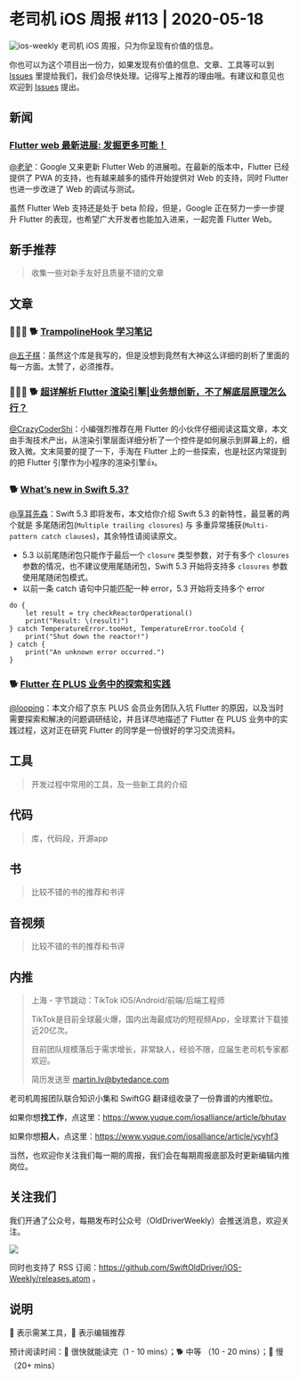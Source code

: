 # 老司机 iOS 周报 #113 | 2020-05-18

![ios-weekly](https://github.com/SwiftOldDriver/iOS-Weekly/blob/master/assets/ios-weekly.png?raw=true)
老司机 iOS 周报，只为你呈现有价值的信息。

你也可以为这个项目出一份力，如果发现有价值的信息、文章、工具等可以到 [Issues](https://github.com/SwiftOldDriver/iOS-Weekly/issues) 里提给我们，我们会尽快处理。记得写上推荐的理由哦。有建议和意见也欢迎到 [Issues](https://github.com/SwiftOldDriver/iOS-Weekly/issues) 提出。

## 新闻

### [Flutter web 最新进展: 发掘更多可能！](https://mp.weixin.qq.com/s/NGqF2OTvsV1A2KLiMXE2PQ)

[@老驴](https://www.weibo.com/6090610445)：Google 又来更新 Flutter Web 的进展啦。在最新的版本中，Flutter 已经提供了 PWA 的支持，也有越来越多的插件开始提供对 Web 的支持，同时 Flutter 也进一步改进了 Web 的调试与测试。

虽然 Flutter Web 支持还是处于 beta 阶段，但是，Google 正在努力一步一步提升 Flutter 的表现，也希望广大开发者也能加入进来，一起完善 Flutter Web。

## 新手推荐

> 收集一些对新手友好且质量不错的文章

## 文章

### 🌟🌟🌟 🐕 [TrampolineHook 学习笔记](https://blog.dianqk.org/2020/05/11/trampolinehook-study-notes/)
[@五子棋](https://github.com/satanwoo)：虽然这个库是我写的，但是没想到竟然有大神这么详细的剖析了里面的每一方面。太赞了，必须推荐。

### 🌟🌟🌟 🐕 [超详解析 Flutter 渲染引擎|业务想创新，不了解底层原理怎么行？](https://mp.weixin.qq.com/s/xxdgoEBIC3Bg4OCOZcm-aQ)

[@CrazyCoderShi](https://github.com/CrazyCoderShi)：小编强烈推荐在用 Flutter 的小伙伴仔细阅读这篇文章，本文由手淘技术产出，从渲染引擎层面详细分析了一个控件是如何展示到屏幕上的，细致入微。文末简要的提了一下，手淘在 Flutter 上的一些探索，也是社区内常提到的把 Flutter 引擎作为小程序的渲染引擎👍。


### 🐕 [What’s new in Swift 5.3?](https://www.hackingwithswift.com/articles/218/whats-new-in-swift-5-3)

[@享耳先森](https://github.com/iblacksun)：Swift 5.3 即将发布，本文给你介绍 Swift 5.3 的新特性，最显著的两个就是 多尾随闭包(`Multiple trailing closures`) 与 多重异常捕获(`Multi-pattern catch clauses`)，其余特性请阅读原文。

- 5.3 以前尾随闭包只能作于最后一个 `closure` 类型参数，对于有多个 `closures` 参数的情况，也不建议使用尾随闭包，Swift 5.3 开始将支持多 `closures` 参数使用尾随闭包模式。
- 以前一条 catch 语句中只能匹配一种 error，5.3 开始将支持多个 error
```
do {
    let result = try checkReactorOperational()
    print("Result: \(result)")
} catch TemperatureError.tooHot, TemperatureError.tooCold {
    print("Shut down the reactor!")
} catch {
    print("An unknown error occurred.")
}
```

### 🐕 [Flutter 在 PLUS 业务中的探索和实践](https://mp.weixin.qq.com/s/eJxmeAJ0ljmbPbgNVkGttQ)

[@looping](https://github.com/looping)：本文介绍了京东 PLUS 会员业务团队入坑 Flutter 的原因，以及当时需要探索和解决的问题调研结论，并且详尽地描述了 Flutter 在 PLUS 业务中的实践过程，这对正在研究 Flutter 的同学是一份很好的学习交流资料。

## 工具

> 开发过程中常用的工具，及一些新工具的介绍

## 代码

> 库，代码段，开源app

## 书

> 比较不错的书的推荐和书评

## 音视频

> 比较不错的书的推荐和书评

## 内推


> 上海 - 字节跳动：TikTok iOS/Android/前端/后端工程师
>
> TikTok是目前全球最火爆，国内出海最成功的短视频App，全球累计下载接近20亿次。
>
> 目前团队规模落后于需求增长，非常缺人，经验不限，应届生老司机专家都欢迎。
>
> 简历发送至 martin.lv@bytedance.com

老司机周报团队联合知识小集和 SwiftGG 翻译组收录了一份靠谱的内推职位。

如果你想**找工作**，点这里：https://www.yuque.com/iosalliance/article/bhutav

如果你想**招人**，点这里：https://www.yuque.com/iosalliance/article/ycyhf3

当然，也欢迎你关注我们每一期的周报，我们会在每期周报底部及时更新编辑内推岗位。

## 关注我们

我们开通了公众号，每期发布时公众号（OldDriverWeekly）会推送消息，欢迎关注。

![](https://github.com/SwiftOldDriver/iOS-Weekly/blob/master/assets/qrcode_for_wechat.jpg?raw=true)

同时也支持了 RSS 订阅：https://github.com/SwiftOldDriver/iOS-Weekly/releases.atom 。

## 说明

🚧 表示需某工具，🌟 表示编辑推荐

预计阅读时间：🐎 很快就能读完（1 - 10 mins）；🐕 中等 （10 - 20 mins）；🐢 慢（20+ mins）
